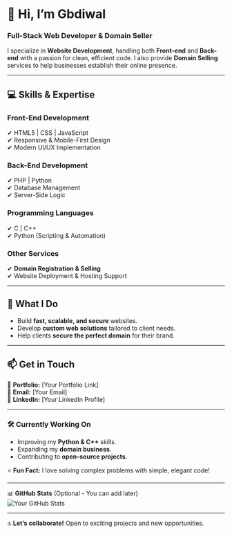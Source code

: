 # 👋 Hi, I’m **Gbdiwal**  
### **Full-Stack Web Developer & Domain Seller**  

I specialize in **Website Development**, handling both **Front-end** and **Back-end** with a passion for clean, efficient code. I also provide **Domain Selling** services to help businesses establish their online presence.  

---

## 💻 **Skills & Expertise**  

### **Front-End Development**  
✔ HTML5 | CSS | JavaScript  
✔ Responsive & Mobile-First Design  
✔ Modern UI/UX Implementation  

### **Back-End Development**  
✔ PHP | Python  
✔ Database Management  
✔ Server-Side Logic  

### **Programming Languages**  
✔ C | C++  
✔ Python (Scripting & Automation)  

### **Other Services**  
✔ **Domain Registration & Selling**  
✔ Website Deployment & Hosting Support  

---

## 🚀 **What I Do**  
- Build **fast, scalable, and secure** websites.  
- Develop **custom web solutions** tailored to client needs.  
- Help clients **secure the perfect domain** for their brand.  

---

## 📫 **Get in Touch**  
🔗 **Portfolio:** [Your Portfolio Link]  
📧 **Email:** [Your Email]  
💼 **LinkedIn:** [Your LinkedIn Profile]  

---

### 🛠 **Currently Working On**  
- Improving my **Python & C++** skills.  
- Expanding my **domain business**.  
- Contributing to **open-source projects**.  

⭐ **Fun Fact:** I love solving complex problems with simple, elegant code!  

---

📊 **GitHub Stats** (Optional - You can add later)  
![Your GitHub Stats](https://github-readme-stats.vercel.app/api?username=gbdiwal&show_icons=true&theme=radical)  

---

🔝 **Let’s collaborate!** Open to exciting projects and new opportunities.  
